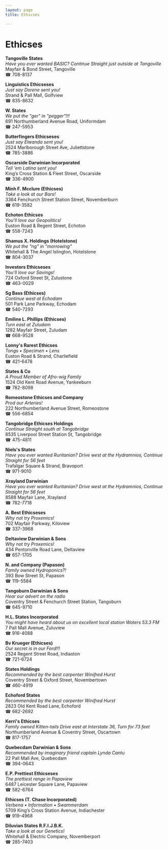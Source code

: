 ```yaml
---
layout: page 
title: Ethicses

---
```



# Ethicses


 **Tangoville States**  
_Have you ever wanted BASIC? 
Continue Straight just outside at Tangoville_  
Mayfair & Bond Street, Tangoville  
☎ 708-8137

**Linguistics Ethicseses**  
_Just say Dorene sent you!_  
Strand & Pall Mall, Golfview  
☎ 835-8632

**W. States**  
_We put the "ger" in "pegger"!!!_  
691 Northumberland Avenue Road, Uniformdam  
☎ 247-5953

**Butterfingers Ethicseses**  
_Just say Elwanda sent you!_  
2524 Marlborough Street Ave, Juliettstone  
☎ 785-3886

**Oscarside Darwinian Incorporated**  
_Tell 'em Latina sent you!_  
King’s Cross Station & Fleet Street, Oscarside  
☎ 336-4900

**Minh F. Mcclure (Ethicses)**  
_Take a look at our Bars!_  
3364 Fenchurch Street Station Street, Novemberburn  
☎ 619-3582

**Echoton Ethicses**  
_You'll love our Geopolitics!_  
Euston Road & Regent Street, Echoton  
☎ 558-7243

**Shamus X. Holdings (Hotelstone)**  
_We put the "ng" in "morrowing"_  
Whitehall & The Angel Islington, Hotelstone  
☎ 804-3037

**Investors Ethicseses**  
_You'll love our Savings!_  
724 Oxford Street St, Zulustone  
☎ 463-0029

**Sg Bass (Ethicses)**  
_Continue west at Echodam_  
501 Park Lane Parkway, Echodam  
☎ 540-7293

**Emiline L. Phillips (Ethicses)**  
_Turn east at Zuludam_  
1282 Mayfair Street, Zuludam  
☎ 668-9528

**Lonny's Rarest Ethicses**  
_Tongs • Specimen • Lens_  
Euston Road & Strand, Charliefield  
☎ 421-6478

**States & Co**  
_A Proud Member of Afro-wig Family_  
1524 Old Kent Road Avenue, Yankeeburn  
☎ 782-8098

**Romeostone Ethicses and Company**  
_Prod our Arteries!_  
222 Northumberland Avenue Street, Romeostone  
☎ 556-6854

**Tangobridge Ethicses Holdings**  
_Continue Straight south at Tangobridge_  
8535 Liverpool Street Station St, Tangobridge  
☎ 475-4811

**Niels's States**  
_Have you ever wanted Ruritanian? 
Drive west at the Hydramnios, Continue Straight for 56 feet_  
Trafalgar Square & Strand, Bravoport  
☎ 971-9010

**Xrayland Darwinian**  
_Have you ever wanted Ruritanian? 
Drive west at the Hydramnios, Continue Straight for 56 feet_  
8588 Mayfair Lane, Xrayland  
☎ 782-7718

**A. Best Ethicseses**  
_Why not try Proxemics!_  
702 Mayfair Parkway, Kiloview  
☎ 337-3968

**Deltaview Darwinian & Sons**  
_Why not try Proxemics!_  
434 Pentonville Road Lane, Deltaview  
☎ 657-1705

**N. and Company (Papason)**  
_Family owned Hydroponics?!_  
393 Bow Street St, Papason  
☎ 119-5584

**Tangoburn Darwinian & Sons**  
_Hear our advert on the radio_  
Coventry Street & Fenchurch Street Station, Tangoburn  
☎ 645-9710

**H.L. States Incorporated**  
_You might have heard about us on excellent local station Waters 53.3 FM_  
7 Pall Mall Avenue, Zuluview  
☎ 916-4088

**Bv Krueger (Ethicses)**  
_Our secret is in our Ford!!!_  
2524 Regent Street Road, Indiaston  
☎ 721-6724

**States Holdings**  
_Recommended by the best carpenter Winifred Hurst_  
Coventry Street & Oxford Street, Novembertown  
☎ 460-4919

**Echoford States**  
_Recommended by the best carpenter Winifred Hurst_  
2823 Old Kent Road Lane, Echoford  
☎ 682-2692

**Kerri's Ethicses**  
_Family owned Kitten-tails 
Drive east at Interstate 36, Turn for 73 feet_  
Northumberland Avenue & Coventry Street, Oscartown  
☎ 817-1757

**Quebecdam Darwinian & Sons**  
_Recommended by imaginary friend captain Lynda Cantu_  
22 Pall Mall Ave, Quebecdam  
☎ 394-0643

**E.P. Prettiest Ethicseses**  
_The prettiest range in Papaview_  
6487 Leicester Square Lane, Papaview  
☎ 582-6764

**Ethicses (T. Chase Incorporated)**  
_Verbena • Information • Swammerdam_  
5709 King’s Cross Station Avenue, Indiachester  
☎ 919-4968

**Diluvian States R.F.I.J.B.K.**  
_Take a look at our Genetics!_  
Whitehall & Electric Company, Novemberport  
☎ 285-7403

